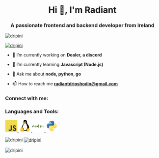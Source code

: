 <h1 align="center">Hi 👋, I'm Radiant</h1>
<h3 align="center">A passionate frontend and backend developer from Ireland</h3>

<p align="left"> <img src="https://komarev.com/ghpvc/?username=dripini&label=Profile%20views&color=0e75b6&style=flat" alt="dripini" /> </p>

<p align="left"> <a href="https://github.com/ryo-ma/github-profile-trophy"><img src="https://github-profile-trophy.vercel.app/?username=dripini" alt="dripini" /></a> </p>

- 🔭 I’m currently working on **Dealer, a discord**

- 🌱 I’m currently learning **Javascript (Node.js)**

- 💬 Ask me about **node, python, go**

- 📫 How to reach me **radiantdripshodin@gmail.com**

<h3 align="left">Connect with me:</h3>
<p align="left">
</p>

<h3 align="left">Languages and Tools:</h3>
<p align="left"> <a href="https://developer.mozilla.org/en-US/docs/Web/JavaScript" target="_blank" rel="noreferrer"> <img src="https://raw.githubusercontent.com/devicons/devicon/master/icons/javascript/javascript-original.svg" alt="javascript" width="40" height="40"/> </a> <a href="https://www.linux.org/" target="_blank" rel="noreferrer"> <img src="https://raw.githubusercontent.com/devicons/devicon/master/icons/linux/linux-original.svg" alt="linux" width="40" height="40"/> </a> <a href="https://nodejs.org" target="_blank" rel="noreferrer"> <img src="https://raw.githubusercontent.com/devicons/devicon/master/icons/nodejs/nodejs-original-wordmark.svg" alt="nodejs" width="40" height="40"/> </a> <a href="https://www.python.org" target="_blank" rel="noreferrer"> <img src="https://raw.githubusercontent.com/devicons/devicon/master/icons/python/python-original.svg" alt="python" width="40" height="40"/> </a> </p>

<p><img align="left" src="https://github-readme-stats.vercel.app/api/top-langs?username=dripini&show_icons=true&locale=en&layout=compact" alt="dripini" /></p>

<p>&nbsp;<img align="center" src="https://github-readme-stats.vercel.app/api?username=dripini&show_icons=true&locale=en" alt="dripini" /></p>

<p><img align="center" src="https://github-readme-streak-stats.herokuapp.com/?user=dripini&" alt="dripini" /></p>
